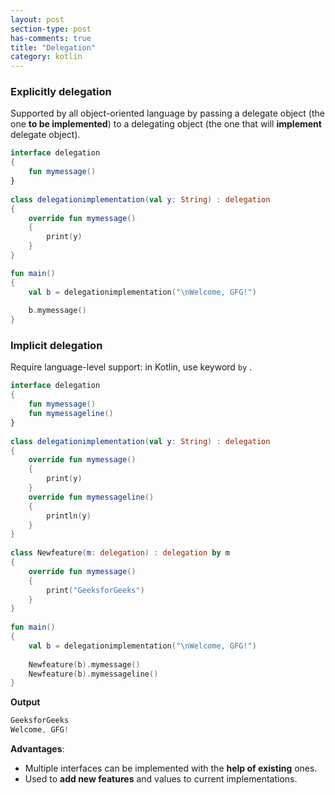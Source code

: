 ```yaml
---
layout: post
section-type: post
has-comments: true
title: "Delegation"
category: kotlin
---
```


### Explicitly delegation

Supported by all object-oriented language by passing a delegate object (the one **to be implemented**) to a delegating object (the one that will **implement** delegate object).

```kotlin
interface delegation 
{
    fun mymessage()
}
  
class delegationimplementation(val y: String) : delegation
{
    override fun mymessage() 
    { 
        print(y)
    }
}

fun main() 
{
    val b = delegationimplementation("\nWelcome, GFG!")
      
    b.mymessage()
}
```

### Implicit delegation

Require language-level support: in Kotlin, use keyword `by` . 

```kotlin
interface delegation 
{
    fun mymessage()
    fun mymessageline()
}
  
class delegationimplementation(val y: String) : delegation
{
    override fun mymessage() 
    { 
        print(y)
    }
    override fun mymessageline() 
    { 
        println(y)
    }
}
  
class Newfeature(m: delegation) : delegation by m
{
    override fun mymessage() 
    {
        print("GeeksforGeeks")
    }
}
  
fun main() 
{
    val b = delegationimplementation("\nWelcome, GFG!")
      
    Newfeature(b).mymessage()
    Newfeature(b).mymessageline()
}
```

**Output**

```kotlin
GeeksforGeeks
Welcome, GFG!
```

**Advantages**:

- Multiple interfaces can be implemented with the **help of existing** ones.
- Used to **add new features** and values to current implementations.